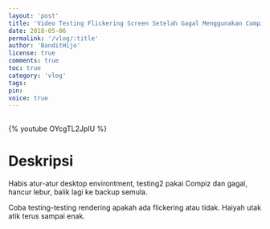 ```yaml
---
layout: 'post'
title: 'Video Testing Flickering Screen Setelah Gagal Menggunakan Compiz'
date: 2018-05-06
permalink: '/vlog/:title'
author: 'BanditHijo'
license: true
comments: true
toc: true
category: 'vlog'
tags:
pin:
voice: true
---
```


<div style="margin-top:30px;"></div>

{% youtube OYcgTL2JpIU %}

# Deskripsi

Habis atur-atur desktop environtment, testing2 pakai Compiz dan gagal, hancur lebur, balik lagi ke backup semula.

Coba testing-testing rendering apakah ada flickering atau tidak. Haiyah utak atik terus sampai enak.

